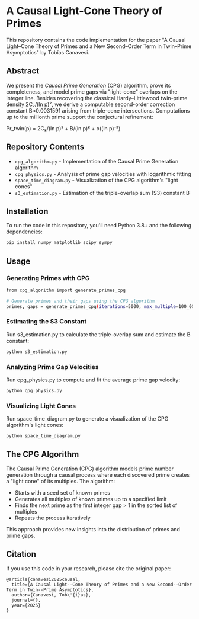 # A Causal Light-Cone Theory of Primes

This repository contains the code implementation for the paper "A Causal Light–Cone Theory of Primes and a New Second–Order Term in Twin–Prime Asymptotics" by Tobías Canavesi.

## Abstract

We present the *Causal Prime Generation* (CPG) algorithm, prove its completeness, and model prime gaps via "light–cone" overlaps on the integer line. Besides recovering the classical Hardy–Littlewood twin-prime density 2C₂/(ln p)², we derive a computable second-order correction constant B≈0.0031591 arising from triple-cone intersections. Computations up to the millionth prime support the conjectural refinement:

Pr_twin(p) = 2C₂/(ln p)² + B/(ln p)² + o((ln p)⁻²)

## Repository Contents

- `cpg_algorithm.py` - Implementation of the Causal Prime Generation algorithm
- `cpg_physics.py` - Analysis of prime gap velocities with logarithmic fitting
- `space_time_diagram.py` - Visualization of the CPG algorithm's "light cones"
- `s3_estimation.py` - Estimation of the triple-overlap sum (S3) constant B

## Installation

To run the code in this repository, you'll need Python 3.8+ and the following dependencies:

```bash
pip install numpy matplotlib scipy sympy
```

## Usage
### Generating Primes with CPG
```bash
from cpg_algorithm import generate_primes_cpg

# Generate primes and their gaps using the CPG algorithm
primes, gaps = generate_primes_cpg(iterations=5000, max_multiple=100_000)
```

### Estimating the S3 Constant
Run s3_estimation.py to calculate the triple-overlap sum and estimate the B constant:
```bash
python s3_estimation.py
```

### Analyzing Prime Gap Velocities
Run cpg_physics.py to compute and fit the average prime gap velocity:
```bash
python cpg_physics.py
```

### Visualizing Light Cones
Run space_time_diagram.py to generate a visualization of the CPG algorithm's light cones:
```bash
python space_time_diagram.py
```

## The CPG Algorithm

The Causal Prime Generation (CPG) algorithm models prime number generation through a causal process where each discovered prime creates a "light cone" of its multiples. The algorithm:

- Starts with a seed set of known primes
- Generates all multiples of known primes up to a specified limit
- Finds the next prime as the first integer gap > 1 in the sorted list of multiples
- Repeats the process iteratively

This approach provides new insights into the distribution of primes and prime gaps.

## Citation

If you use this code in your research, please cite the original paper:
```
@article{canavesi2025causal,
  title={A Causal Light--Cone Theory of Primes and a New Second--Order Term in Twin--Prime Asymptotics},
  author={Canavesi, Tob\'{i}as},
  journal={},
  year={2025}
}
```
